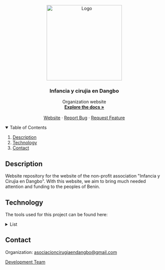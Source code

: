 <p align="center">
  <img src="https://infanciaycirugiaendangbo.org/wp-content/uploads/2015/10/dangbo_logo.png" alt="Logo" width="240">
</p>



  <h3 align="center">Infancia y cirujia en Dangbo</h3>

  <p align="center">
    Organization website
    <br />
    <a href="https://github.com/manuelalferez/readme-template/wiki"><strong>Explore the docs »</strong></a>
    <br />
    <br />
    <a href="https://iycdangbo.vercel.app/">Website</a>
    ·
    <a href="https://github.com/pmascaraque/iycdangbo/issues">Report Bug</a>
    ·
    <a href="https://github.com/pmascaraque/iycdangbo/issues">Request Feature</a>
  </p>



<details open="open">
  <summary>Table of Contents</summary>
  <ol>
    <li><a href="#description">Description</a></li>
    <li><a href="#technology">Technology</a></li>
    <li><a href="#contact">Contact</a></li>
  </ol>
</details>




## Description

Website repository for the website of the non-profit association "Infancia y Cirujia en Dangbo". With this website, we aim to bring much needed attention and funding to the peoples of Benin. 

## Technology

The tools used for this project can be found here:
<details closed="closed">
  <summary>List</summary>
  <ol>
    <li><a href="https://reactjs.org/docs/getting-started.html">React</a></li>
    <li><a href="https://nodejs.org/en/docs/">Node</a></li>
    <li><a href="https://expressjs.com/">Express</a></li>
    <li><a href="https://nextjs.org/docs/getting-started">Next</a></li>
    <li><a href="https://figma.com">Figma</a></li>
    <li><a href="https://stripe.com">Stripe</a></li>
    <li><a href="https://https://tailwindcss.com/docs">TailwindsCSS</a></li>
    <li><a href="https://https://prismic.io/docs/">PrismicIO</a></li>
  </ol>
</details>


## Contact

Organization: asociacioncirugiaendangbo@gmail.com

[Development Team](https://github.com/pmascaraque/iycdangbo/discussions)



